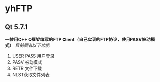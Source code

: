 # yhFTP
## Qt 5.7.1  
 **一款用C++ Q框架编写的FTP Client（自己实现的FTP协议，使用PASV被动模式）** 
 _目前拥有以下功能_ 
1. USER PASS 用户登录
2. PASV 被动模式
3. RETR 文件下载
4. NLST获取文件列表

